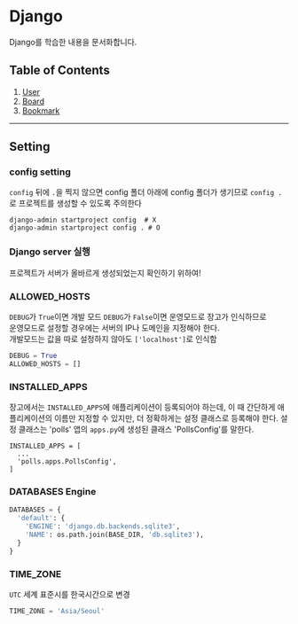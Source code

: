 # Django


Django를 학습한 내용을 문서화합니다. 


## Table of Contents

  1. [User](./User.md)
  1. [Board](./Board.md)
  1. [Bookmark](./Bookmark.md)
  
  
---


## Setting

### config setting

`config` 뒤에 `.`을 찍지 않으면 config 폴더 아래에 config 폴더가 생기므로  `config .`로 프로젝트를 생성할 수 있도록 주의한다

```
django-admin startproject config  # X
django-admin startproject config . # O
```

### Django server 실행

프로젝트가 서버가 올바르게 생성되었는지 확인하기 위하여!


### ALLOWED_HOSTS
`DEBUG`가 `True`이면 개발 모드 `DEBUG`가 `False`이면 운영모드로 장고가 인식하므로  
운영모드로 설정할 경우에는 서버의 IP나 도메인을 지정해야 한다.  
개발모드는 값을 따로 설정하지 않아도 `['localhost']`로 인식함

```python
DEBUG = True
ALLOWED_HOSTS = []
```

### INSTALLED_APPS
장고에서는 `INSTALLED_APPS`에 애플리케이션이 등록되어야 하는데, 이 때 간단하게 애플리케이션의 이름만 지정할 수 있지만, 더 정확하게는 설정 클래스로 등록해야 한다. 설정 클래스는 'polls' 앱의 `apps.py`에 생성된 클래스 'PollsConfig'를 말한다.

```python3
INSTALLED_APPS = [
  ...
  'polls.apps.PollsConfig',
]
```

### DATABASES Engine

```python
DATABASES = {
  'default': {
    'ENGINE': 'django.db.backends.sqlite3',
    'NAME': os.path.join(BASE_DIR, 'db.sqlite3'),
  }
}
```


### TIME_ZONE
`UTC` 세계 표준시를 한국시간으로 변경

```python
TIME_ZONE = 'Asia/Seoul'
```

